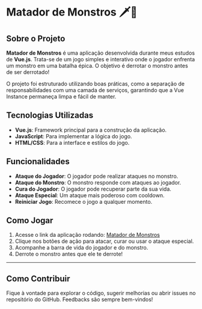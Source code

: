 # Matador de Monstros 🗡️🐉

## Sobre o Projeto
**Matador de Monstros** é uma aplicação desenvolvida durante meus estudos de **Vue.js**. Trata-se de um jogo simples e interativo onde o jogador enfrenta um monstro em uma batalha épica. O objetivo é derrotar o monstro antes de ser derrotado!

O projeto foi estruturado utilizando boas práticas, como a separação de responsabilidades com uma camada de serviços, garantindo que a Vue Instance permaneça limpa e fácil de manter.

## Tecnologias Utilizadas
- **Vue.js**: Framework principal para a construção da aplicação.
- **JavaScript**: Para implementar a lógica do jogo.
- **HTML/CSS**: Para a interface e estilos do jogo.

## Funcionalidades
- **Ataque do Jogador**: O jogador pode realizar ataques no monstro.
- **Ataque do Monstro**: O monstro responde com ataques ao jogador.
- **Cura do Jogador**: O jogador pode recuperar parte da sua vida.
- **Ataque Especial**: Um ataque mais poderoso com cooldown.
- **Reiniciar Jogo**: Recomece o jogo a qualquer momento.

## Como Jogar
1. Acesse o link da aplicação rodando: [Matador de Monstros](https://marcos-monte.github.io/matador-de-monstros/)
2. Clique nos botões de ação para atacar, curar ou usar o ataque especial.
3. Acompanhe a barra de vida do jogador e do monstro.
4. Derrote o monstro antes que ele te derrote!

---

## Como Contribuir
Fique à vontade para explorar o código, sugerir melhorias ou abrir issues no repositório do GitHub. Feedbacks são sempre bem-vindos!

